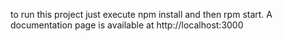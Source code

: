 to run this project just execute npm install and then rpm start. A documentation page is available at http://localhost:3000